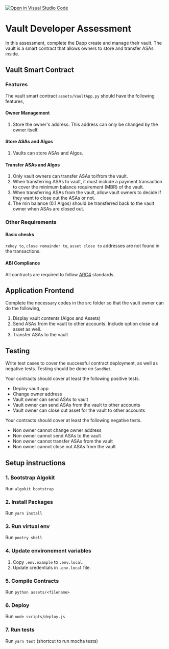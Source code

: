[![Open in Visual Studio Code](https://classroom.github.com/assets/open-in-vscode-718a45dd9cf7e7f842a935f5ebbe5719a5e09af4491e668f4dbf3b35d5cca122.svg)](https://classroom.github.com/online_ide?assignment_repo_id=11199917&assignment_repo_type=AssignmentRepo)
# Vault Developer Assessment
In this assessment, complete the Dapp create and manage their vault. The vault is a smart contract that allows owners to store and transfer ASAs inside.

## Vault Smart Contract

### Features
The vault smart contract `assets/VaultApp.py` should have the following features,

#### Owner Management
1. Store the owner's address. This address can only be changed by the owner itself.

#### Store ASAs and Algos
1. Vaults can store ASAs and Algos.

#### Transfer ASAs and Algos
1. Only vault owners can transfer ASAs to/from the vault.
2. When transferring ASAs to vault, it must include a payment transaction to cover the minimum balance requirement (MBR) of the vault.
3. When transferring ASAs from the vault, allow vault owners to decide if they want to close out the ASAs or not.
4. The min balance (0.1 Algos) should be transferred back to the vault owner when ASAs are closed out.

### Other Requirements

#### Basic checks
`rekey to`, `close remainder to`, `asset close to` addresses are not found in the transactions.

#### ABI Compliance
All contracts are required to follow [ARC4](https://github.com/algorandfoundation/ARCs/blob/main/ARCs/arc-0004.md) standards.

## Application Frontend
Complete the necessary codes in the src folder so that the vault owner can do the following,

1. Display vault contents (Algos and Assets)
2. Send ASAs from the vault to other accounts. Include option close out asset as well.
3. Transfer ASAs to the vault

## Testing
Write test cases to cover the successful contract deployment, as well as negative tests. Testing should be done on `SandNet`.

Your contracts should cover at least the following positive tests.

- Deploy vault app
- Change owner address
- Vault owner can send ASAs to vault
- Vault owner can send ASAs from the vault to other accounts
- Vault owner can close out asset for the vault to other accounts

Your contracts should cover at least the following negative tests.

- Non owner cannot change owner address
- Non owner cannot send ASAs to the vault
- Non owner cannot transfer ASAs from the vault
- Non owner cannot close out ASAs from the vault

## Setup instructions

### 1. Bootstrap Algokit
Run `algokit bootstrap`

### 2. Install Packages
Run `yarn install`

### 3. Run virtual env
Run `poetry shell`

### 4. Update environement variables
1. Copy `.env.example` to `.env.local`.
2. Update credentials in `.env.local` file.

### 5. Compile Contracts
Run `python assets/<filename>`

### 6. Deploy
Run `node scripts/deploy.js`

### 7. Run tests
Run `yarn test` (shortcut to run mocha tests)
